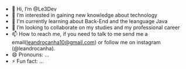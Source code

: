 - 👋 Hi, I’m @Le3Dev
- 👀 I’m interested in gaining new knowledge about technology
- 🌱 I'm currently learning about Back-End and the leanguage Java
- 💞️ I’m looking to collaborate on my studies and my professional career
- 📫 How to reach me, if you need to talk to me send me a email(leandrocanha10@gmail.com) or follow me on instagram (@leandrocanha).
- 😄 Pronouns: ...
- ⚡ Fun fact: ...

<!---
Le3Dev/Le3Dev is a ✨ special ✨ repository because its `README.md` (this file) appears on your GitHub profile.
You can click the Preview link to take a look at your changes.
--->
